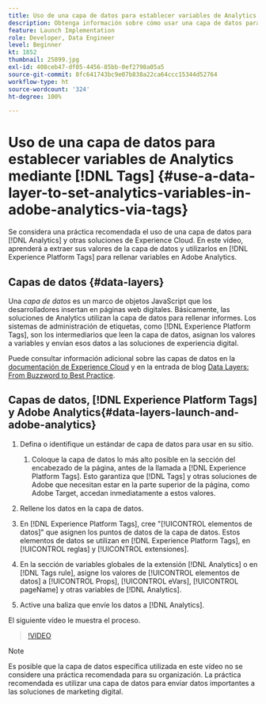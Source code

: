 ```yaml
---
title: Uso de una capa de datos para establecer variables de Analytics mediante etiquetas
description: Obtenga información sobre cómo usar una capa de datos para obtener datos de Analytics y otras soluciones de Experience Cloud.
feature: Launch Implementation
role: Developer, Data Engineer
level: Beginner
kt: 1852
thumbnail: 25899.jpg
exl-id: 408ceb47-df05-4456-85bb-0ef2798a05a5
source-git-commit: 8fc641743bc9e07b838a22ca64ccc15344d52764
workflow-type: ht
source-wordcount: '324'
ht-degree: 100%

---
```


# Uso de una capa de datos para establecer variables de Analytics mediante [!DNL Tags] {#use-a-data-layer-to-set-analytics-variables-in-adobe-analytics-via-tags}

Se considera una práctica recomendada el uso de una capa de datos para [!DNL Analytics] y otras soluciones de Experience Cloud. En este vídeo, aprenderá a extraer sus valores de la capa de datos y utilizarlos en [!DNL Experience Platform Tags] para rellenar variables en Adobe Analytics.

## Capas de datos {#data-layers}

Una _capa de datos_ es un marco de objetos JavaScript que los desarrolladores insertan en páginas web digitales. Básicamente, las soluciones de Analytics utilizan la capa de datos para rellenar informes. Los sistemas de administración de etiquetas, como [!DNL Experience Platform Tags], son los intermediarios que leen la capa de datos, asignan los valores a variables y envían esos datos a las soluciones de experiencia digital.

Puede consultar información adicional sobre las capas de datos en la [documentación de Experience Cloud](https://experienceleague.adobe.com/docs/analytics/implementation/prepare/data-layer.html?lang=es) y en la entrada de blog [Data Layers: From Buzzword to Best Practice](https://blog.adobe.com/en/2014/03/13/data-layers-buzzword-best-practice).

## Capas de datos, [!DNL Experience Platform Tags] y Adobe Analytics{#data-layers-launch-and-adobe-analytics}

1. Defina o identifique un estándar de capa de datos para usar en su sitio.

   1. Coloque la capa de datos lo más alto posible en la sección del encabezado de la página, antes de la llamada a [!DNL Experience Platform Tags]. Esto garantiza que [!DNL Tags] y otras soluciones de Adobe que necesitan estar en la parte superior de la página, como Adobe Target, accedan inmediatamente a estos valores.

1. Rellene los datos en la capa de datos.
1. En [!DNL Experience Platform Tags], cree &quot;[!UICONTROL elementos de datos]&quot; que asignen los puntos de datos de la capa de datos. Estos elementos de datos se utilizan en [!DNL Experience Platform Tags], en [!UICONTROL reglas] y [!UICONTROL extensiones].
1. En la sección de variables globales de la extensión [!DNL Analytics] o en [!DNL Tags rule], asigne los valores de [!UICONTROL elementos de datos] a [!UICONTROL Props], [!UICONTROL eVars], [!UICONTROL pageName] y otras variables de [!DNL Analytics].
1. Active una baliza que envíe los datos a [!DNL Analytics].

El siguiente vídeo le muestra el proceso.

>[!VIDEO](https://video.tv.adobe.com/v/25899/?quality=12&learn=on)

>[!NOTE]
>
>Es posible que la capa de datos específica utilizada en este vídeo no se considere una práctica recomendada para su organización. La práctica recomendada es utilizar una capa de datos para enviar datos importantes a las soluciones de marketing digital.